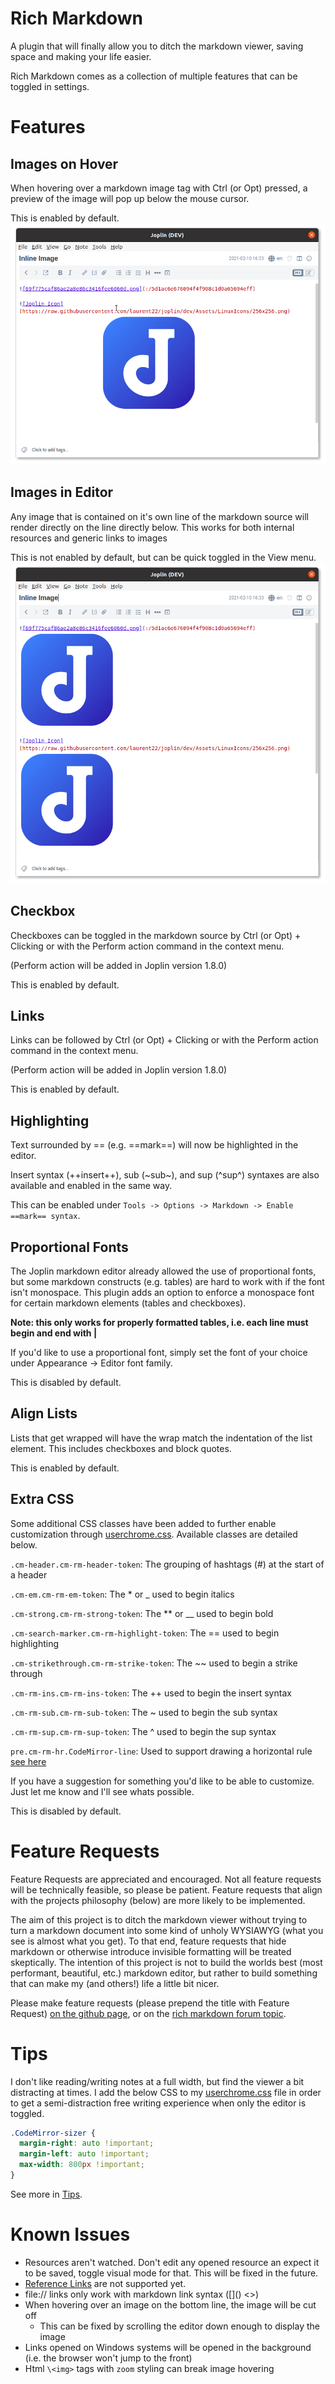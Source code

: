 # Rich Markdown

A plugin that will finally allow you to ditch the markdown viewer, saving space and making your life easier.

Rich Markdown comes as a collection of multiple features that can be toggled in settings.

# Features

## Images on Hover
When hovering over a markdown image tag with Ctrl (or Opt) pressed, a preview of the image will pop up below the mouse cursor.

This is enabled by default.
![Example of an image on hover](https://github.com/CalebJohn/joplin-rich-markdown/blob/main/examples/hover_image.png)

## Images in Editor
Any image that is contained on it's own line of the markdown source will render directly on the line directly below. This works for both internal resources and generic links to images

This is not enabled by default, but can be quick toggled in the View menu.
![Example of images being rendered in markdown editor](https://github.com/CalebJohn/joplin-rich-markdown/blob/main/examples/inline_image.png)

## Checkbox
Checkboxes can be toggled in the markdown source by Ctrl (or Opt) + Clicking or with the  Perform action command in the context menu.

(Perform action will be added in Joplin version 1.8.0)

This is enabled by default.

## Links
Links can be followed by Ctrl (or Opt) + Clicking or with the Perform action command in the context menu.

(Perform action will be added in Joplin version 1.8.0)

This is enabled by default.

## Highlighting
Text surrounded by == (e.g. ==mark==) will now be highlighted in the editor.

Insert syntax (++insert++), sub (~sub~), and sup (^sup^) syntaxes are also available and enabled in the same way.

This can be enabled under `Tools -> Options -> Markdown -> Enable ==mark== syntax`.

## Proportional Fonts
The Joplin markdown editor already allowed the use of proportional fonts, but some markdown constructs (e.g. tables) are hard to work with if the font isn't monospace. This plugin adds an option to enforce a monospace font for certain markdown elements (tables and checkboxes). 

**Note: this only works for properly formatted tables, i.e. each line must begin and end with |**

If you'd like to use a proportional font, simply set the font of your choice under Appearance -> Editor font family.

This is disabled by default.

## Align Lists
Lists that get wrapped will have the wrap match the indentation of the list element.
This includes checkboxes and block quotes.

This is enabled by default.

## Extra CSS
Some additional CSS classes have been added to further enable customization through [userchrome.css](https://joplinapp.org/#custom-css). Available classes are detailed below.

`.cm-header.cm-rm-header-token`: The grouping of hashtags (#) at the start of a header

`.cm-em.cm-rm-em-token`: The \* or \_ used to begin italics

`.cm-strong.cm-rm-strong-token`: The \*\* or \_\_ used to begin bold

`.cm-search-marker.cm-rm-highlight-token`: The == used to begin highlighting

`.cm-strikethrough.cm-rm-strike-token`: The \~\~ used to begin a strike through

`.cm-rm-ins.cm-rm-ins-token`: The ++ used to begin the insert syntax

`.cm-rm-sub.cm-rm-sub-token`: The ~ used to begin the sub syntax

`.cm-rm-sup.cm-rm-sup-token`: The ^ used to begin the sup syntax

`pre.cm-rm-hr.CodeMirror-line`: Used to support drawing a horizontal rule [see here](https://github.com/CalebJohn/joplin-rich-markdown/blob/main/TIPS.md#horizontal-rule)

If you have a suggestion for something you'd like to be able to customize. Just let me know and I'll see whats possible.

This is disabled by default.

# Feature Requests
Feature Requests are appreciated and encouraged. Not all feature requests will be technically feasible, so please be patient. Feature requests that align with the projects philosophy (below) are more likely to be implemented. 

The aim of this project is to ditch the markdown viewer without trying to turn a markdown document into some kind of unholy WYSIAWYG (what you see is almost what you get). To that end, feature requests that hide markdown or otherwise introduce invisible formatting will be treated skeptically. The intention of this project is not to build the worlds best (most performant, beautiful, etc.) markdown editor, but rather to build something that can make my (and others!) life a little bit nicer.

Please make feature requests (please prepend the title with Feature Request) [on the github page](https://github.com/CalebJohn/joplin-rich-markdown/issues), or on the [rich markdown forum topic](https://discourse.joplinapp.org/t/plugin-rich-markdown/15053).

# Tips
I don't like reading/writing notes at a full width, but find the viewer a bit distracting at times. I add the below CSS to my [userchrome.css](https://joplinapp.org/#custom-css) file in order to get a semi-distraction free writing experience when only the editor is toggled.
```css
.CodeMirror-sizer {
  margin-right: auto !important;
  margin-left: auto !important;
  max-width: 800px !important;
}
```

See more in [Tips](https://github.com/CalebJohn/joplin-rich-markdown/blob/main/TIPS.md).


# Known Issues
- Resources aren't watched. Don't edit any opened resource an expect it to be saved, toggle visual mode for that. This will be fixed in the future.
- [Reference Links](https://spec.commonmark.org/0.29/#reference-link) are not supported yet.
- file:// links only work with markdown link syntax (\[\]\(\) \<\>)
- When hovering over an image on the bottom line, the image will be cut off
	- This can be fixed by scrolling the editor down enough to display the image
- Links opened on Windows systems will be opened in the background (i.e. the browser won't jump to the front)
- Html `\<img>` tags with `zoom` styling can break image hovering
